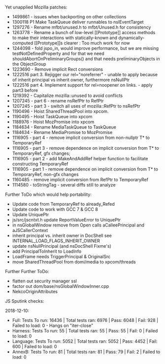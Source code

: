 Yet unapplied Mozilla patches:

- 1499861 - issues when backporting on other collections
- 1300118 P1 Make TaskQueue deliver runnables to nsIEventTarget
- 1297276 - Rename mfbt/unused.h to mfbt/Unused.h for consistency
- 1263778 - Rename a bunch of low-level [[Prototype]] access methods to make their interactions with statically-known and dynamically-computed [[Prototype]]s clearer : Too much work for now
- 1244098 - fold jspo_in, would improve performance, but we are missing testNotDefinedProperty and for that we need shouldAbortOnPreliminaryGroups() and that needs preliminaryObjects in the ObjectGroup
- 1223690 - Remove implicit Rect conversions
- 1222516 part 3. Rejigger our rel="noreferrer" - unable to apply because of inherit principal vs inherit owner, furthermore nsNullPtr
- 1222516 part 4. Implement support for rel=noopener on links. - apply part3 before
- 1219392 - Capitalize mozilla::unused to avoid conflicts
- 1207245 - part 6 - rename nsRefPtr<T> to RefPtr<T>
- 1207245 - part 3 - switch all uses of mozilla::RefPtr<T> to nsRefPtr<T>
- 1190496 - Hoist SharedThreadPool into xpcom.
- 1190495 - Hoist TaskQueue into xpcom
- 1188976 - Hoist MozPromise into xpcom
- 1184634 - Rename MediaTaskQueue to TaskQueue
- 1184634 - Rename MediaPromise to MozPromise
- 1116905 - part 4 - remove implicit conversion from non-nullptr T* to TemporaryRef<T>
- 1116905 - part 3 - remove dependence on implicit conversion from T* to TemporaryRef<T>, gfx changes;
- 1116905 - part 2 - add MakeAndAddRef helper function to facilitate constructing TemporaryRef
- 1116905 - part 1 - remove dependence on implicit conversion from T* to TemporaryRef<T>, non-gfx changes
- 1160485 - remove implicit conversion from RefPtr<T> to TemporaryRef<T>
- 1114580 - toStringTag - several diffs still to analyze




Further ToDo which would help portability:

- Update code from TemporaryRef to already_Refed
- Update code to work with GCC 7 & GCC 8
- Update UniquePtr
- js/src/jscntxt.h  update ReportValueError to UniquePtr
- in nsGlobalWindow remove from Open calls aCalleePrincipal and aJSCallerContext
- inherit principal vs. inherit owner in DocShell see INTERNAL_LOAD_FLAGS_INHERIT_OWNER
- update nsNullPrincipal (and nsDocShell Fixme's)
- add PrincipalToInherit to LoadInfo
- LoadFrame needs TriggerPrincipal & OriginalSrc
- move SharedThreadPool from domi/media to xpcom/threads

Further Further ToDo:
- flatten out security manager ssl
- factor out dom/base/nsGlobalWindowInner.cpp
- NekcoOriginAttributes


JS Sputink checks:

2018-12-10:
* Full: Tests To run: 16436 | Total tests ran: 6976 | Pass: 6048 | Fail: 928 | Failed to load: 0 - Hangs on "iter-close"
* Harness: Tests To run: 55 | Total tests ran: 55 | Pass: 55 | Fail: 0 | Failed to load: 0
* Language: Tests To run: 5052 | Total tests ran: 5052 | Pass: 4452 | Fail: 600 | Failed to load: 0
* AnnexB: Tests To run: 81 | Total tests ran: 81 | Pass: 79 | Fail: 2 | Failed to load: 0
